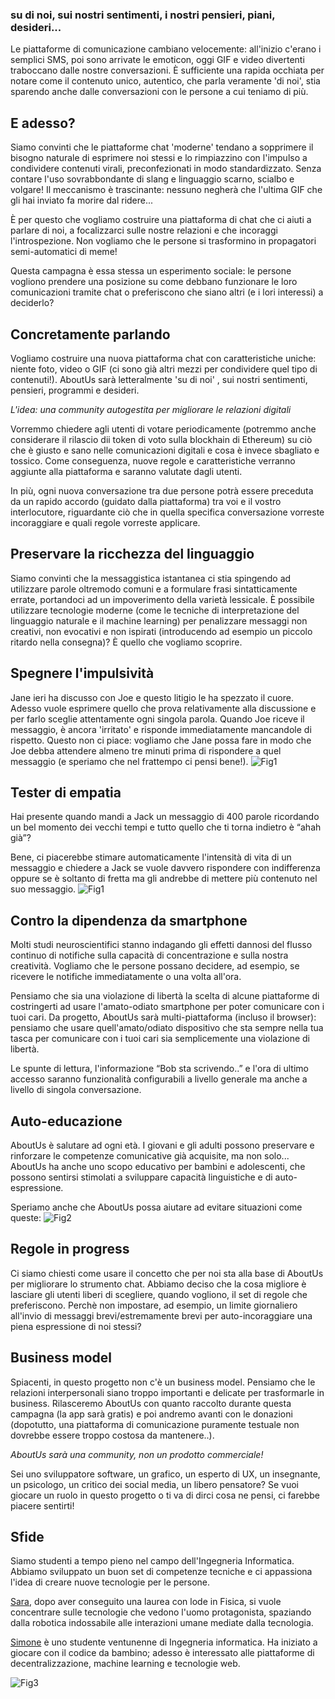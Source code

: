 ### su di noi, sui nostri sentimenti, i nostri pensieri, piani, desideri...

Le piattaforme di comunicazione cambiano velocemente: all'inizio c'erano i semplici SMS, poi sono arrivate le emoticon, oggi GIF e video divertenti traboccano dalle nostre conversazioni. È sufficiente una rapida occhiata per notare come il contenuto unico, autentico, che parla veramente 'di noi', stia sparendo anche dalle conversazioni con le persone a cui teniamo di più. 

## E adesso?
Siamo convinti che le piattaforme chat 'moderne' tendano a sopprimere il bisogno naturale di esprimere noi stessi e lo rimpiazzino con l'impulso a condividere contenuti virali, preconfezionati in modo standardizzato. Senza contare l'uso sovrabbondante di slang e linguaggio scarno, scialbo e volgare! Il meccanismo è trascinante: nessuno negherà che l'ultima GIF che gli hai inviato fa morire dal ridere...

È per questo che vogliamo costruire una piattaforma di chat che ci aiuti a parlare di noi, a focalizzarci sulle nostre relazioni e che incoraggi l'introspezione. Non vogliamo che le persone si trasformino in propagatori semi-automatici di meme!

Questa campagna è essa stessa un esperimento sociale: le persone vogliono prendere una posizione su come debbano funzionare le loro comunicazioni tramite chat o preferiscono che siano altri (e i lori interessi) a deciderlo?

## Concretamente parlando
Vogliamo costruire una nuova piattaforma chat con caratteristiche uniche: niente foto, video o GIF (ci sono già altri mezzi per condividere quel tipo di contenuti!). AboutUs sarà letteralmente 'su di noi' , sui nostri sentimenti, pensieri, programmi e desideri.

*L'idea: una community autogestita per migliorare le relazioni digitali*

Vorremmo chiedere agli utenti di votare periodicamente (potremmo anche considerare il rilascio dii token di voto sulla blockhain di Ethereum) su ciò che è giusto e sano nelle comunicazioni digitali e cosa è invece sbagliato e tossico. Come conseguenza, nuove regole e caratteristiche verranno aggiunte alla piattaforma e saranno valutate dagli utenti.

In più, ogni nuova conversazione tra due persone potrà essere preceduta da un rapido accordo (guidato dalla piattaforma) tra voi e il vostro interlocutore, riguardante ciò che in quella specifica conversazione vorreste incoraggiare e quali regole vorreste applicare.

## Preservare la ricchezza del linguaggio
Siamo convinti che la messaggistica istantanea ci stia spingendo ad utilizzare parole oltremodo comuni e a formulare frasi sintatticamente errate, portandoci ad un impoverimento della varietà lessicale. È possibile utilizzare tecnologie moderne (come le tecniche di interpretazione del linguaggio naturale e il machine learning) per penalizzare messaggi non creativi, non evocativi e non ispirati (introducendo ad esempio un piccolo ritardo nella consegna)? È quello che vogliamo scoprire.

## Spegnere l'impulsività
Jane ieri ha discusso con Joe e questo litigio le ha spezzato il cuore. Adesso vuole esprimere quello che prova relativamente alla discussione e per farlo sceglie attentamente ogni singola parola. Quando Joe riceve il messaggio, è ancora 'irritato' e risponde immediatamente mancandole di rispetto. Questo non ci piace: vogliamo che Jane possa fare in modo che Joe debba attendere almeno tre minuti prima di rispondere a quel messaggio (e speriamo che nel frattempo ci pensi bene!).
![Fig1](1.jpg)
 
## Tester di empatia
Hai presente quando mandi a Jack un messaggio di 400 parole ricordando un bel momento dei vecchi tempi e tutto quello che ti torna indietro è “ahah già”?

Bene, ci piacerebbe stimare automaticamente l'intensità di vita di un messaggio e chiedere a Jack se vuole davvero rispondere con indifferenza oppure se è soltanto di fretta ma gli andrebbe di mettere più contenuto nel suo messaggio.
![Fig1](4.jpg)

 
## Contro la dipendenza da smartphone
Molti studi neuroscientifici stanno indagando gli effetti dannosi del flusso continuo di notifiche sulla capacità di concentrazione e sulla nostra creatività. Vogliamo che le persone possano decidere, ad esempio, se ricevere le notifiche immediatamente o una volta all'ora.

Pensiamo che sia una violazione di libertà la scelta di alcune piattaforme di costringerti ad usare l'amato-odiato smartphone per poter comunicare con i tuoi cari. Da progetto, AboutUs sarà multi-piattaforma (incluso il browser): pensiamo che usare quell'amato/odiato dispositivo che sta sempre nella tua tasca per comunicare con i tuoi cari sia semplicemente una violazione di libertà.

Le spunte di lettura, l'informazione “Bob sta scrivendo..” e l'ora di ultimo accesso saranno funzionalità configurabili a livello generale ma anche a livello di singola conversazione.

## Auto-educazione
AboutUs è salutare ad ogni età. I giovani e gli adulti possono preservare e rinforzare le competenze comunicative già acquisite, ma non solo... AboutUs ha anche uno scopo educativo per bambini e adolescenti, che possono sentirsi stimolati a sviluppare capacità linguistiche e di auto-espressione.

Speriamo anche che AboutUs possa aiutare ad evitare situazioni come queste:
![Fig2](2.png)
 
## Regole in progress 
Ci siamo chiesti come usare il concetto che per noi sta alla base di AboutUs per migliorare lo strumento chat. Abbiamo deciso che la cosa migliore è lasciare gli utenti liberi di scegliere, quando vogliono, il set di regole che preferiscono. Perchè non impostare, ad esempio, un limite giornaliero all'invio di messaggi brevi/estremamente brevi per auto-incoraggiare una piena espressione di noi stessi?

## Business model
Spiacenti, in questo progetto non c'è un business model. Pensiamo che le relazioni interpersonali siano troppo importanti e delicate per trasformarle in business. Rilasceremo AboutUs con quanto raccolto durante questa campagna (la app sarà gratis) e poi andremo avanti con le donazioni (dopotutto, una piattaforma di comunicazione puramente testuale non dovrebbe essere troppo costosa da mantenere..).

*AboutUs sarà una community, non un prodotto commerciale!*

Sei uno sviluppatore software, un grafico, un esperto di UX, un insegnante, un psicologo, un critico dei social media, un libero pensatore? Se vuoi giocare un ruolo in questo progetto o ti va di dirci cosa ne pensi, ci farebbe piacere sentirti!

 
## Sfide

Siamo studenti a tempo pieno nel campo dell'Ingegneria Informatica. Abbiamo sviluppato un buon set di competenze tecniche e ci appassiona l'idea di creare nuove tecnologie per le persone.

[Sara](https://www.linkedin.com/in/sara-marullo-50606a106/), dopo aver conseguito una laurea con lode in Fisica, si vuole concentrare sulle tecnologie che vedono l'uomo protagonista, spaziando dalla robotica indossabile alle interazioni umane mediate dalla tecnologia.

[Simone](https://www.linkedin.com/in/simone-marullo-27664b106/) è uno studente ventunenne di Ingegneria informatica. Ha iniziato a giocare con il codice da bambino; adesso è interessato alle piattaforme di decentralizzazione, machine learning e tecnologie web.

![Fig3](3.jpg)
